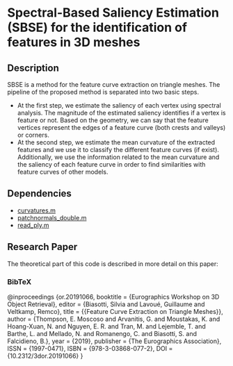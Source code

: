 # Spectral-Based Saliency Estimation (SBSE) for the identification of features in 3D meshes

## Description

SBSE is a method for the feature curve extraction on triangle meshes. The pipeline of the proposed method is separated into two basic
steps. 

* At the first step, we estimate the saliency of each vertex using spectral
analysis. The magnitude of the estimated saliency identifies if a vertex is feature
or not. Based on the geometry, we can say that the feature vertices represent
the edges of a feature curve (both crests and valleys) or corners. 
* At the second step, we estimate the mean curvature of the extracted features and we use
it to classify the different feature curves (if exist). Additionally, we use the
information related to the mean curvature and the saliency of each feature
curve in order to find similarities with feature curves of other models.

## Dependencies 
* [curvatures.m](https://www.mathworks.com/matlabcentral/fileexchange/61136-gaussian-and-mean-curvatures-calculation-on-a-triangulated-3d-surface)
* [patchnormals_double.m](https://github.com/yeatmanlab/AFQ/blob/master/3Dmesh/patch_normals/patchnormals_double.m)
* [read_ply.m](https://github.com/gpeyre/matlab-toolboxes/blob/master/toolbox_graph/read_ply.m)

## Research Paper

The theoretical part of this code is described in more detail on this paper:

### BibTeX

@inproceedings {or.20191066,
booktitle = {Eurographics Workshop on 3D Object Retrieval},
editor = {Biasotti, Silvia and Lavoué, Guillaume and Veltkamp, Remco},
title = {{Feature Curve Extraction on Triangle Meshes}},
author = {Thompson, E. Moscoso and Arvanitis, G. and Moustakas, K. and Hoang-Xuan, N. and Nguyen, E. R. and Tran, M. and Lejemble, T. and Barthe, L. and Mellado, N. and Romanengo, C. and Biasotti, S. and Falcidieno, B.},
year = {2019},
publisher = {The Eurographics Association},
ISSN = {1997-0471},
ISBN = {978-3-03868-077-2},
DOI = {10.2312/3dor.20191066}
}
